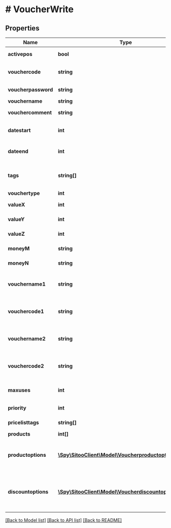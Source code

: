 # # VoucherWrite

## Properties

Name | Type | Description | Notes
------------ | ------------- | ------------- | -------------
**activepos** | **bool** | If true then this voucher is active in the POS. | [optional]
**vouchercode** | **string** | Code used for this voucher. (Used for grouping vouchers in reports and stats) | [optional]
**voucherpassword** | **string** | Optional password used for this voucher. | [optional]
**vouchername** | **string** | Name of this voucher. |
**vouchercomment** | **string** | Internal description for this voucher. | [optional]
**datestart** | **int** | The start date for the validity of this voucher. No start date if value is null. | [optional]
**dateend** | **int** | The end date for the validity of this voucher. No end date if value is null. | [optional]
**tags** | **string[]** | The tags for this voucher. If added, then the voucher will only be applied for stores with the same tags. | [optional]
**vouchertype** | **int** | Voucher Type |
**valueX** | **int** | The X value (integer) used for calculations on the voucher. | [optional]
**valueY** | **int** | The Y value (integer) used for calculations on the voucher. | [optional]
**valueZ** | **int** | The Z value (integer) used for calculations on the voucher. | [optional]
**moneyM** | **string** | The M value (money) used for calculations on the voucher. | [optional]
**moneyN** | **string** | The N value (money) used for calculations on the voucher. | [optional]
**vouchername1** | **string** | The vouchername used when voucher of type ProductBuy3For2Or2For1AndAHalf has triggered a 3 for 2 discount. | [optional]
**vouchercode1** | **string** | The vouchercode used when voucher of type ProductBuy3For2Or2For1AndAHalf has triggered a 3 for 2 discount. | [optional]
**vouchername2** | **string** | The vouchername used when voucher of type ProductBuy3For2Or2For1AndAHalf has triggered a 2 for 1.5 discount. | [optional]
**vouchercode2** | **string** | The vouchercode used when voucher of type ProductBuy3For2Or2For1AndAHalf has triggered a 2 for 1.5 discount. | [optional]
**maxuses** | **int** | The maximum number of times the voucher can be applied for a purchase. | [optional]
**priority** | **int** | The priority of the voucher where 1 is highest and 5 is lowest. | [optional]
**pricelisttags** | **string[]** | These tags are used to activate price lists with the same tags. | [optional]
**products** | **int[]** | An array of product ID. | [optional]
**productoptions** | [**\Spy\SitooClient\Model\VoucherproductoptionWrite[]**](VoucherproductoptionWrite.md) | An array of voucherproductoption used for vouchers of Package group type. Each option of the array must be fulfilled for the voucher to be applied. | [optional]
**discountoptions** | [**\Spy\SitooClient\Model\VoucherdiscountoptionWrite[]**](VoucherdiscountoptionWrite.md) | An array of voucherdiscountoption used for vouchers of type ProductBuyXGetDiscountList. Each discount option can be used if the products required have been added to the cart. | [optional]

[[Back to Model list]](../../README.md#models) [[Back to API list]](../../README.md#endpoints) [[Back to README]](../../README.md)
